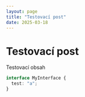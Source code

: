 ```yaml
---
layout: page
title: "Testovací post"
date: 2025-03-18
---
```


# Testovací post

Testovací obsah

```ts
interface MyInterface {
  test: "a";
}
```
